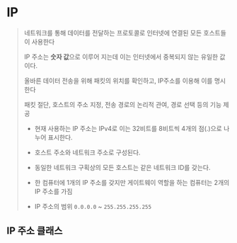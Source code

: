 # IP

> 네트워크를 통해 데이터를 전달하는 프로토콜로 인터넷에 연결된 모든 호스트들이 사용한다
>
> IP 주소는 **숫자 값**으로 이루어 지는데 이는 인터넷에서 중복되지 않는 유일한 값이다.
>
> 올바른 데이터 전송을 위해 패킷의 위치를 확인하고, IP주소를 이용해 이를 명시한다
>
> 패킷 절단, 호스트의 주소 지정, 전송 경로의 논리적 관여, 경로 선택 등의 기능 제공
>
> * 현재 사용하는 IP 주소는 IPv4로 이는 32비트를 8비트씩 4개의 점(.)으로 나누어 표시한다.
>
> * 호스트 주소와 네트워크 주소로 구성된다. 
>
> * 동일한 네트워크 구획상의 모든 호스트는 같은 네트워크 ID를 갖는다.
> * 한 컴퓨터에 1개의 IP 주소를 갖지만 게이트웨이 역할을 하는 컴퓨터는 2개의 IP 주소를 가짐
> * IP 주소의 범위 `0.0.0.0` ~ `255.255.255.255`

## IP 주소 클래스

